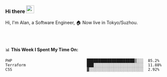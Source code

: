 ### Hi there <img src="https://media.giphy.com/media/hvRJCLFzcasrR4ia7z/giphy.gif" width="25px">

<!-- ![visitors](https://visitor-badge.glitch.me/badge?page_id=dislfyer.dislfyer) -->

Hi, I'm Alan, a Software Engineer, 🏠 Now live in Tokyo/Suzhou.

<br/>
<br/>

📊 **This Week I Spent My Time On:**


<!--START_SECTION:waka-->

```text
PHP                                 █████████████████████▒░░░  85.2%
Terraform                           ███░░░░░░░░░░░░░░░░░░░░░░  11.88%
CSS                                 ▓░░░░░░░░░░░░░░░░░░░░░░░░  2.92%
```

<!--END_SECTION:waka-->

<!--
**About Me:**
 -->
